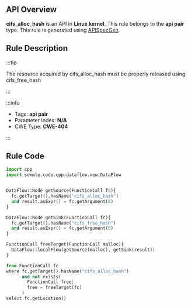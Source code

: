 ---
---


## API Overview
**cifs_alloc_hash** is an API in **Linux kernel**. This rule belongs to the **api pair** type. This rule is generated using [APISpecGen](../../tools/APISpecGen).
## Rule Description

:::tip

The resource acquired by cifs_alloc_hash must be properly released using cifs_free_hash

:::

:::info

- Tags: **api pair**
- Parameter Index: **N/A**
- CWE Type: **CWE-404**

:::

## Rule Code
```python
import cpp
import semmle.code.cpp.dataflow.new.DataFlow


DataFlow::Node getSource(FunctionCall fc){
  fc.getTarget().hasName("cifs_alloc_hash")
  and result.asExpr() = fc.getArgument(0)
}

DataFlow::Node getSink(FunctionCall fc){
  fc.getTarget().hasName("cifs_free_hash")
  and result.asExpr() = fc.getArgument(0)
}

FunctionCall freeTarget(FunctionCall malloc){
  DataFlow::localFlow(getSource(malloc), getSink(result))
}

from FunctionCall fc
where fc.getTarget().hasName("cifs_alloc_hash")
      and not exists(
        FunctionCall free| 
        free = freeTarget(fc)
      )
select fc.getLocation()

    
```